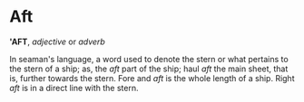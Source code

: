 # Aft

**'AFT**, _adjective_ or _adverb_

In seaman's language, a word used to denote the stern or what pertains to the stern of a ship; as, the _aft_ part of the ship; haul _aft_ the main sheet, that is, further towards the stern. Fore and _aft_ is the whole length of a ship. Right _aft_ is in a direct line with the stern.